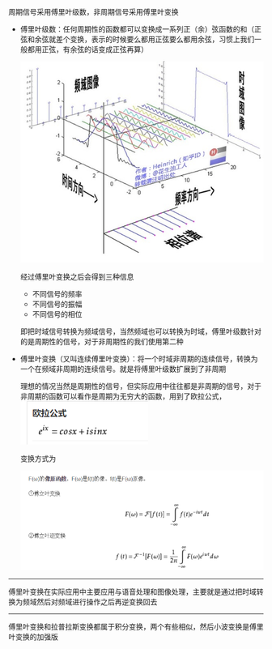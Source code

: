 周期信号采用傅里叶级数，非周期信号采用傅里叶变换

- 傅里叶级数：任何周期性的函数都可以变换成一系列正（余）弦函数的和（正弦和余弦就差个变换，表示的时候要么都用正弦要么都用余弦，习惯上我们一般都用正弦，有余弦的话变成正弦再算）

  ![](image/4.jpg)

  经过傅里叶变换之后会得到三种信息

  - 不同信号的频率
  - 不同信号的振幅
  - 不同信号的相位

  即把时域信号转换为频域信号，当然频域也可以转换为时域，傅里叶级数针对的是周期性的信号，对于非周期性的我们使用第二种

- 傅里叶变换（又叫连续傅里叶变换）：将一个时域非周期的连续信号，转换为一个在频域非周期的连续信号。就是将傅里叶级数扩展到了非周期

  理想的情况当然是周期性的信号，但实际应用中往往都是非周期的信号，对于非周期的函数可以看作是周期为无穷大的函数，用到了欧拉公式，![](image/6.png)

  变换方式为

  ![](image/5.png)

---

傅里叶变换在实际应用中主要应用与语音处理和图像处理，主要就是通过把时域转换为频域然后对频域进行操作之后再逆变换回去

---

傅里叶变换和拉普拉斯变换都属于积分变换，两个有些相似，然后小波变换是傅里叶变换的加强版